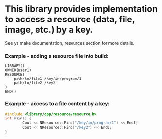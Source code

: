 This library provides implementation to access a resource (data, file, image, etc.) by a key. 
============================================================================================= 
 
See ya make documentation, resources section for more details. 
 
### Example - adding a resource file into build: 
``` 
LIBRARY() 
OWNER(user1) 
RESOURCE( 
    path/to/file1 /key/in/program/1 
    path/to/file2 /key2 
) 
END() 
``` 
 
### Example - access to a file content by a key: 
```cpp 
#include <library/cpp/resource/resource.h>
int main() { 
        Cout << NResource::Find("/key/in/program/1") << Endl; 
        Cout << NResource::Find("/key2") << Endl; 
} 
``` 
